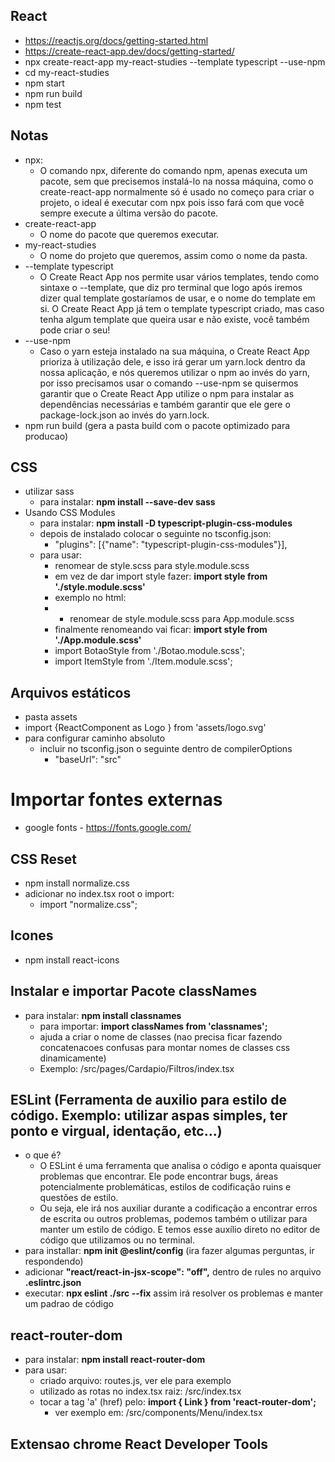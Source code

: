 ## React
* https://reactjs.org/docs/getting-started.html
* https://create-react-app.dev/docs/getting-started/
* npx create-react-app my-react-studies --template typescript --use-npm
* cd my-react-studies
* npm start
* npm run build
* npm test

## Notas
* npx:
  * O comando npx, diferente do comando npm, apenas executa um pacote, sem que precisemos instalá-lo na nossa máquina, como o create-react-app normalmente só é usado no começo para criar o projeto, o ideal é executar com npx pois isso fará com que você sempre execute a última versão do pacote.
* create-react-app
  * O nome do pacote que queremos executar.
* my-react-studies
  * O nome do projeto que queremos, assim como o nome da pasta.
* --template typescript
  * O Create React App nos permite usar vários templates, tendo como sintaxe o --template, que diz pro terminal que logo após iremos dizer qual template gostaríamos de usar, e o nome do template em si. O Create React App já tem o template typescript criado, mas caso tenha algum template que queira usar e não existe, você também pode criar o seu!
* --use-npm
  * Caso o yarn esteja instalado na sua máquina, o Create React App prioriza à utilização dele, e isso irá gerar um yarn.lock dentro da nossa aplicação, e nós queremos utilizar o npm ao invés do yarn, por isso precisamos usar o comando --use-npm se quisermos garantir que o Create React App utilize o npm para instalar as dependências necessárias e também garantir que ele gere o package-lock.json ao invés do yarn.lock.
* npm run build (gera a pasta build com o pacote optimizado para producao)


## CSS
* utilizar sass
  * para instalar: **npm install --save-dev sass**
* Usando CSS Modules
  * para instalar: **npm install -D typescript-plugin-css-modules**
  * depois de instalado colocar o seguinte no tsconfig.json:
    * "plugins": [{"name": "typescript-plugin-css-modules"}],
  * para usar:
    * renomear de style.scss para style.module.scss
    * em vez de dar import style fazer: **import style from './style.module.scss'**
    * exemplo no html: <div className={style.AppStyle}>
    * * renomear de style.module.scss para App.module.scss
    * finalmente renomeando vai ficar: **import style from './App.module.scss'** 
    * import BotaoStyle from './Botao.module.scss';
    * import ItemStyle from './Item.module.scss';

## Arquivos estáticos
* pasta assets
* import {ReactComponent as Logo } from 'assets/logo.svg'
* para configurar caminho absoluto
  * incluir no tsconfig.json o seguinte dentro de compilerOptions
    * "baseUrl": "src"

# Importar fontes externas
* google fonts - https://fonts.google.com/

## CSS Reset
* npm install normalize.css
* adicionar no index.tsx root o import:
  * import "normalize.css";

## Icones
* npm install react-icons

## Instalar e importar Pacote classNames
* para instalar: **npm install classnames**
  * para importar: **import classNames from 'classnames';**
  * ajuda a criar o nome de classes (nao precisa ficar fazendo concatenacoes confusas para montar nomes de classes css dinamicamente)
  * Exemplo: /src/pages/Cardapio/Filtros/index.tsx


## ESLint (Ferramenta de auxilio para estilo de código. Exemplo: utilizar aspas simples, ter ponto e virgual, identação, etc...)
* o que é?
  * O ESLint é uma ferramenta que analisa o código e aponta quaisquer problemas que encontrar. Ele pode encontrar bugs, áreas potencialmente problemáticas, estilos de codificação ruins e questões de estilo.
  * Ou seja, ele irá nos auxiliar durante a codificação a encontrar erros de escrita ou outros problemas, podemos também o utilizar para manter um estilo de código. E temos esse auxílio direto no editor de código que utilizamos ou no terminal.
* para installar: **npm init @eslint/config** (ira fazer algumas perguntas, ir respondendo)
* adicionar  **"react/react-in-jsx-scope": "off",** dentro de rules no arquivo **.eslintrc.json**
* executar: **npx eslint ./src --fix** assim irá resolver os problemas e manter um padrao de código


## react-router-dom
* para instalar: **npm install react-router-dom**
* para usar:
  * criado arquivo: routes.js, ver ele para exemplo
  * utilizado as rotas no index.tsx raiz: /src/index.tsx
  * tocar a tag 'a' (href) pelo: **import { Link } from 'react-router-dom';**
    * ver exemplo em: /src/components/Menu/index.tsx 


## Extensao chrome React Developer Tools